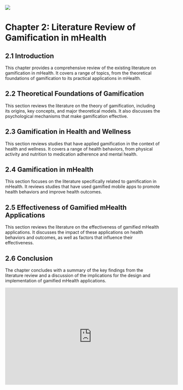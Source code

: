 ![](https://www.crewhu.com/hs-fs/hubfs/psychology-of-gamification-in-workplace.jpg?width=1175&name=psychology-of-gamification-in-workplace.jpg)
# Chapter 2: Literature Review of Gamification in mHealth

## 2.1 Introduction

This chapter provides a comprehensive review of the existing literature on gamification in mHealth. It covers a range of topics, from the theoretical foundations of gamification to its practical applications in mHealth.

## 2.2 Theoretical Foundations of Gamification

This section reviews the literature on the theory of gamification, including its origins, key concepts, and major theoretical models. It also discusses the psychological mechanisms that make gamification effective.

## 2.3 Gamification in Health and Wellness

This section reviews studies that have applied gamification in the context of health and wellness. It covers a range of health behaviors, from physical activity and nutrition to medication adherence and mental health.

## 2.4 Gamification in mHealth

This section focuses on the literature specifically related to gamification in mHealth. It reviews studies that have used gamified mobile apps to promote health behaviors and improve health outcomes.

## 2.5 Effectiveness of Gamified mHealth Applications

This section reviews the literature on the effectiveness of gamified mHealth applications. It discusses the impact of these applications on health behaviors and outcomes, as well as factors that influence their effectiveness.

## 2.6 Conclusion

The chapter concludes with a summary of the key findings from the literature review and a discussion of the implications for the design and implementation of gamified mHealth applications.



<iframe width="560" height="315" src="https://www.youtube.com/embed/_Gh5D1Qu774?si=vePy1fP45-ZWdHpI" title="YouTube video player" frameborder="0" allow="accelerometer; autoplay; clipboard-write; encrypted-media; gyroscope; picture-in-picture; web-share" allowfullscreen></iframe>